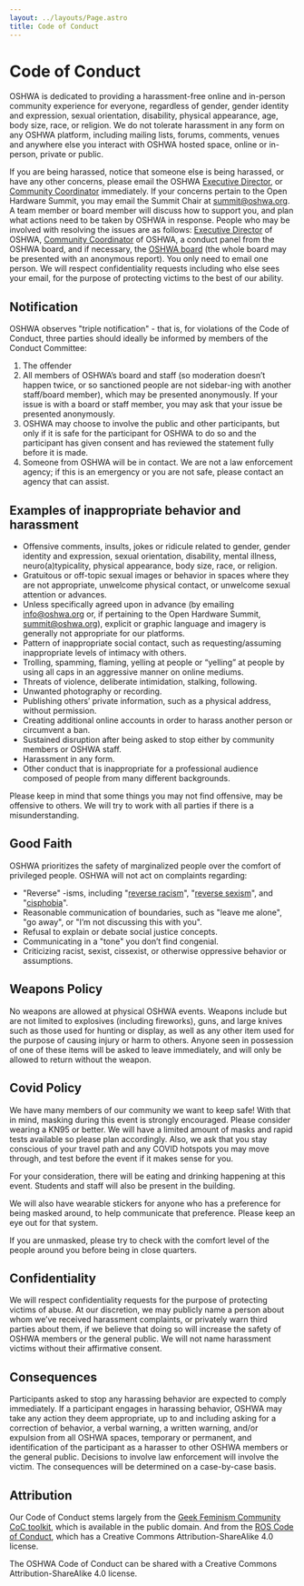```yaml
---
layout: ../layouts/Page.astro
title: Code of Conduct
---
```


# Code of Conduct

OSHWA is dedicated to providing a harassment-free online and in-person community experience for everyone, regardless of gender, gender identity and expression, sexual orientation, disability, physical appearance, age, body size, race, or religion. We do not tolerate harassment in any form on any OSHWA platform, including mailing lists, forums, comments, venues and anywhere else you interact with OSHWA hosted space, online or in-person, private or public.

If you are being harassed, notice that someone else is being harassed, or have any other concerns, please email the OSHWA [Executive Director][oshwa-team], or [Community Coordinator][oshwa-team] immediately. If your concerns pertain to the Open Hardware Summit, you may email the Summit Chair at [summit@oshwa.org][email-summit]. A team member or board member will discuss how to support you, and plan what actions need to be taken by OSHWA in response. People who may be involved with resolving the issues are as follows: [Executive Director][oshwa-team] of OSHWA, [Community Coordinator][oshwa-team] of OSHWA, a conduct panel from the OSHWA board, and if necessary, the [OSHWA board][oshwa-board] (the whole board may be presented with an anonymous report). You only need to email one person. We will respect confidentiality requests including who else sees your email, for the purpose of protecting victims to the best of our ability.

[oshwa-team]: https://www.oshwa.org/about/our-team/
[oshwa-board]: https://www.oshwa.org/about/board-members/
[email-summit]: mailto:summit@oshwa.org
[email-info]: mailto:info@oshwa.org

## Notification

OSHWA observes "triple notification" - that is, for violations of the Code of Conduct, three parties should ideally be informed by members of the Conduct Committee:

1. The offender
1. All members of OSHWA’s board and staff (so moderation doesn’t happen twice, or so sanctioned people are not sidebar-ing with another staff/board member), which may be presented anonymously. If your issue is with a board or staff member, you may ask that your issue be presented anonymously.
1. OSHWA may choose to involve the public and other participants, but only if it is safe for the participant for OSHWA to do so and the participant has given consent and has reviewed the statement fully before it is made.
1. Someone from OSHWA will be in contact. We are not a law enforcement agency; if this is an emergency or you are not safe, please contact an agency that can assist.


## Examples of inappropriate behavior and harassment

- Offensive comments, insults, jokes or ridicule related to gender, gender identity and expression, sexual orientation, disability, mental illness, neuro(a)typicality, physical appearance, body size, race, or religion.
- Gratuitous or off-topic sexual images or behavior in spaces where they are not appropriate, unwelcome physical contact, or unwelcome sexual attention or advances.
- Unless specifically agreed upon in advance (by emailing [info@oshwa.org][email-info] or, if pertaining to the Open Hardware Summit, [summit@oshwa.org][email-summit]), explicit or graphic language and imagery is generally not appropriate for our platforms.
- Pattern of inappropriate social contact, such as requesting/assuming inappropriate levels of intimacy with others.
- Trolling, spamming, flaming, yelling at people or “yelling” at people by using all caps in an aggressive manner on online mediums.
- Threats of violence, deliberate intimidation, stalking, following.
- Unwanted photography or recording.
- Publishing others’ private information, such as a physical address, without permission.
- Creating additional online accounts in order to harass another person or circumvent a ban.
- Sustained disruption after being asked to stop either by community members or OSHWA staff.
- Harassment in any form.
- Other conduct that is inappropriate for a professional audience composed of people from many different backgrounds.

Please keep in mind that some things you may not find offensive, may be offensive to others. We will try to work with all parties if there is a misunderstanding.


## Good Faith

OSHWA prioritizes the safety of marginalized people over the comfort of privileged people. OSHWA will not act on complaints regarding:

- "Reverse" -isms, including "[reverse racism][reverse-racism]", "[reverse sexism][reverse-sexism]", and "[cisphobia]".
- Reasonable communication of boundaries, such as "leave me alone", "go away", or "I’m not discussing this with you".
- Refusal to explain or debate social justice concepts.
- Communicating in a "tone" you don’t find congenial.
- Criticizing racist, sexist, cissexist, or otherwise oppressive behavior or assumptions.

[reverse-racism]: https://www.aclrc.com/myth-of-reverse-racism
[reverse-sexism]: https://geekfeminism.fandom.com/wiki/Reverse_sexism
[cisphobia]: https://www.wordsense.eu/cisphobia/

## Weapons Policy

No weapons are allowed at physical OSHWA events. Weapons include but are not limited to explosives (including fireworks), guns, and large knives such as those used for hunting or display, as well as any other item used for the purpose of causing injury or harm to others. Anyone seen in possession of one of these items will be asked to leave immediately, and will only be allowed to return without the weapon.

## Covid Policy

We have many members of our community we want to keep safe! With that in mind, masking during this event is strongly encouraged. Please consider wearing a KN95 or better. We will have a limited amount of masks and rapid tests available so please plan accordingly. Also, we ask that you stay conscious of your travel path and any COVID hotspots you may move through, and test before the event if it makes sense for you.

For your consideration, there will be eating and drinking happening at this event. Students and staff will also be present in the building.

We will also have wearable stickers for anyone who has a preference for being masked around, to help communicate that preference. Please keep an eye out for that system.

If you are unmasked, please try to check with the comfort level of the people around you before being in close quarters.

## Confidentiality

We will respect confidentiality requests for the purpose of protecting victims of abuse. At our discretion, we may publicly name a person about whom we’ve received harassment complaints, or privately warn third parties about them, if we believe that doing so will increase the safety of OSHWA members or the general public. We will not name harassment victims without their affirmative consent.

## Consequences

Participants asked to stop any harassing behavior are expected to comply immediately. If a participant engages in harassing behavior, OSHWA may take any action they deem appropriate, up to and including asking for a correction of behavior, a verbal warning, a written warning, and/or expulsion from all OSHWA spaces, temporary or permanent, and identification of the participant as a harasser to other OSHWA members or the general public. Decisions to involve law enforcement will involve the victim. The consequences will be determined on a case-by-case basis.

## Attribution

Our Code of Conduct stems largely from the [Geek Feminism Community CoC toolkit][geek-feminism-coc], which is available in the public domain. And from the [ROS Code of Conduct][ros-coc], which has a Creative Commons Attribution-ShareAlike 4.0 license.

The OSHWA Code of Conduct can be shared with a Creative Commons Attribution-ShareAlike 4.0 license.

[geek-feminism-coc]: https://geekfeminism.fandom.com/wiki/Community_anti-harassment/Policy
[ros-coc]: https://osrf.github.io/code_of_conduct/

